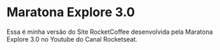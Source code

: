 # Maratona Explore 3.0

Essa é minha versão do Site RocketCoffee desenvolvida pela Maratona Explore 3.0 no Youtube do Canal Rocketseat. 
